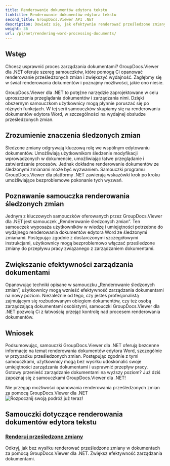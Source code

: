 ```yaml
---
title: Renderowanie dokumentów edytora tekstu
linktitle: Renderowanie dokumentów edytora tekstu
second_title: GroupDocs.Viewer API .NET
description: Dowiedz się, jak efektywnie renderować prześledzone zmiany w dokumentach edytora tekstu przy użyciu programu GroupDocs.Viewer dla platformy .NET. Podnieś swoje umiejętności zarządzania dokumentami.
weight: 36
url: /pl/net/rendering-word-processing-documents/
---
```


## Wstęp

Chcesz usprawnić proces zarządzania dokumentami? GroupDocs.Viewer dla .NET oferuje szereg samouczków, które pomogą Ci opanować renderowanie prześledzonych zmian i zwiększyć wydajność. Zagłębmy się w świat renderowania dokumentów i poznajmy możliwości, jakie ono niesie.

GroupDocs.Viewer dla .NET to potężne narzędzie zaprojektowane w celu uproszczenia przeglądania dokumentów i zarządzania nimi. Dzięki obszernym samouczkom użytkownicy mogą płynnie poruszać się po różnych funkcjach. W tej serii samouczków skupiamy się na renderowaniu dokumentów edytora Word, w szczególności na wydajnej obsłudze prześledzonych zmian.

## Zrozumienie znaczenia śledzonych zmian

Śledzone zmiany odgrywają kluczową rolę we wspólnym edytowaniu dokumentów. Umożliwiają użytkownikom śledzenie modyfikacji wprowadzonych w dokumencie, umożliwiając łatwe przeglądanie i zatwierdzanie procesów. Jednak dokładne renderowanie dokumentów ze śledzonymi zmianami może być wyzwaniem. Samouczki programu GroupDocs.Viewer dla platformy .NET zawierają wskazówki krok po kroku umożliwiające bezproblemowe pokonanie tych wyzwań.

## Poznawanie samouczka renderowania śledzonych zmian

Jednym z kluczowych samouczków oferowanych przez GroupDocs.Viewer dla .NET jest samouczek „Renderowanie śledzonych zmian”. Ten samouczek wyposaża użytkowników w wiedzę i umiejętności potrzebne do wydajnego renderowania dokumentów edytora Word ze śledzonymi zmianami. Postępując zgodnie z dostarczonymi szczegółowymi instrukcjami, użytkownicy mogą bezproblemowo włączać prześledzone zmiany do przepływu pracy związanego z zarządzaniem dokumentami.

## Zwiększanie efektywności zarządzania dokumentami

Opanowując techniki opisane w samouczku „Renderowanie śledzonych zmian”, użytkownicy mogą wznieść efektywność zarządzania dokumentami na nowy poziom. Niezależnie od tego, czy jesteś profesjonalistą zajmującym się rozbudowanym obiegiem dokumentów, czy też osobą zarządzającą dokumentami osobistymi, samouczki GroupDocs.Viewer dla .NET pozwolą Ci z łatwością przejąć kontrolę nad procesem renderowania dokumentów.

## Wniosek

Podsumowując, samouczki GroupDocs.Viewer dla .NET oferują bezcenne informacje na temat renderowania dokumentów edytora Word, szczególnie w przypadku prześledzonych zmian. Postępując zgodnie z tymi samouczkami, użytkownicy mogą bez wysiłku udoskonalić swoje umiejętności zarządzania dokumentami i usprawnić przepływ pracy. Gotowy przenieść zarządzanie dokumentami na wyższy poziom? Już dziś zapoznaj się z samouczkami GroupDocs.Viewer dla .NET!

 Nie przegap możliwości opanowania renderowania prześledzonych zmian za pomocą GroupDocs.Viewer dla .NET![Rozpocznij swoją podróż już teraz!](./render-tracked-changes/)
## Samouczki dotyczące renderowania dokumentów edytora tekstu
### [Renderuj prześledzone zmiany](./render-tracked-changes/)
Odkryj, jak bez wysiłku renderować prześledzone zmiany w dokumentach za pomocą GroupDocs.Viewer dla .NET. Zwiększ efektywność zarządzania dokumentami.